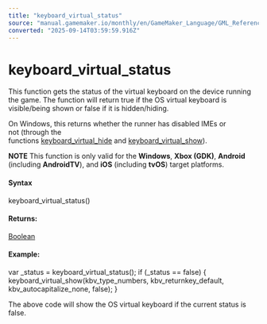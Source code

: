 ```yaml
---
title: "keyboard_virtual_status"
source: "manual.gamemaker.io/monthly/en/GameMaker_Language/GML_Reference/Game_Input/Virtual_Keys_And_Keyboards/keyboard_virtual_status.htm"
converted: "2025-09-14T03:59:59.916Z"
---
```


# keyboard\_virtual\_status

This function gets the status of the virtual keyboard on the device running the game. The function will return true if the OS virtual keyboard is visible/being shown or false if it is hidden/hiding.

On Windows, this returns whether the runner has disabled IMEs or not (through the functions [keyboard\_virtual\_hide](keyboard_virtual_hide.md) and [keyboard\_virtual\_show](keyboard_virtual_show.md)).

**NOTE** This function is only valid for the **Windows**, **Xbox (GDK)**, **Android** (including **AndroidTV**), and **iOS** (including **tvOS**) target platforms.

#### Syntax

keyboard\_virtual\_status()

#### Returns:

[Boolean](../../../GML_Overview/Data_Types.md)

#### Example:

var \_status = keyboard\_virtual\_status();
if (\_status == false)
{
    keyboard\_virtual\_show(kbv\_type\_numbers, kbv\_returnkey\_default, kbv\_autocapitalize\_none, false);
}

The above code will show the OS virtual keyboard if the current status is false.